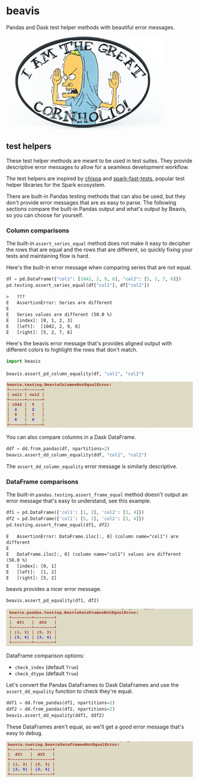 # beavis

Pandas and Dask test helper methods with beautiful error messages.

![cornholio](https://github.com/MrPowers/beavis/blob/main/images/cornholio.jpg)

## test helpers

These test helper methods are meant to be used in test suites.  They provide descriptive error messages to allow for a seamless development workflow.

The test helpers are inspired by [chispa](https://github.com/MrPowers/chispa) and [spark-fast-tests](https://github.com/MrPowers/spark-fast-tests), popular test helper libraries for the Spark ecosystem.

There are built-in Pandas testing methods that can also be used, but they don't provide error messages that are as easy to parse.  The following sections compare the built-in Pandas output and what's output by Beavis, so you can choose for yourself.

### Column comparisons

The built-in `assert_series_equal` method does not make it easy to decipher the rows that are equal and the rows that are different, so quickly fixing your tests and maintaining flow is hard.

Here's the built-in error message when comparing series that are not equal.

```python
df = pd.DataFrame({"col1": [1042, 2, 9, 6], "col2": [5, 2, 7, 6]})
pd.testing.assert_series_equal(df["col1"], df["col2"])
```

```
>   ???
E   AssertionError: Series are different
E
E   Series values are different (50.0 %)
E   [index]: [0, 1, 2, 3]
E   [left]:  [1042, 2, 9, 6]
E   [right]: [5, 2, 7, 6]
```

Here's the beavis error message that's provides aligned output with different colors to highlight the rows that don't match.

```python
import beavis

beavis.assert_pd_column_equality(df, "col1", "col2")
```

![BeavisColumnsNotEqualError](https://github.com/MrPowers/beavis/blob/main/images/beavis_columns_not_equal_error.png)

You can also compare columns in a Dask DataFrame.

```python
ddf = dd.from_pandas(df, npartitions=2)
beavis.assert_dd_column_equality(ddf, "col1", "col2")
```

The `assert_dd_column_equality` error message is similarly descriptive.

### DataFrame comparisons

The built-in `pandas.testing.assert_frame_equal` method doesn't output an error message that's easy to understand, see this example.

```python
df1 = pd.DataFrame({'col1': [1, 2], 'col2': [3, 4]})
df2 = pd.DataFrame({'col1': [5, 2], 'col2': [3, 4]})
pd.testing.assert_frame_equal(df1, df2)
```

```
E   AssertionError: DataFrame.iloc[:, 0] (column name="col1") are different
E
E   DataFrame.iloc[:, 0] (column name="col1") values are different (50.0 %)
E   [index]: [0, 1]
E   [left]:  [1, 2]
E   [right]: [5, 2]
```

beavis provides a nicer error message.

```python
beavis.assert_pd_equality(df1, df2)
```

![BeavisDataFramesNotEqualError](https://github.com/MrPowers/beavis/blob/main/images/beavis_dataframes_not_equal_error.png)

DataFrame comparison options:

* `check_index` (default `True`)
* `check_dtype` (default `True`)

Let's convert the Pandas DataFrames to Dask DataFrames and use the `assert_dd_equality` function to check they're equal.

```python
ddf1 = dd.from_pandas(df1, npartitions=2)
ddf2 = dd.from_pandas(df2, npartitions=2)
beavis.assert_dd_equality(ddf1, ddf2)
```

These DataFrames aren't equal, so we'll get a good error message that's easy to debug.

![Dask DataFrames not equal](https://github.com/MrPowers/beavis/blob/main/images/dd_not_equal.png)
